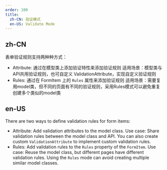 ```yaml
---
order: 100
title:
  zh-CN: 验证模式
  en-US: Validate Mode
---
```


## zh-CN

表单验证规则支持两种种方式：

- Attribute: 通过在模型类上添加验证特性来添加验证规则
    适用场景：模型类与API共用验证规则，也可自定义 ValidationAttribute，实现自定义验证规则
- Rules: 通过在 FormItem 上的 `Rules` 属性来添加验证规则
    适用场景：需要复用model类，但不同的页面有不同的验证规则，采用Rules模式可以避免重复创建多个类似的model类

## en-US

There are two ways to define validation rules for form items:

- Attribute: Add validation attributes to the model class.
    Use case: Share validation rules between the model class and API. You can also create custom `ValidationAttribute` to implement custom validation rules.
- Rules: Add validation rules to the `Rules` property of the `FormItem`.
    Use case: Reuse the model class, but different pages have different validation rules. Using the `Rules` mode can avoid creating multiple similar model classes.
